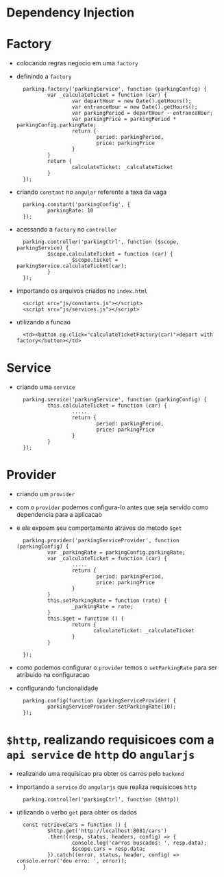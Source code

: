 # Dependency Injection

# Factory
* colocando regras negocio em uma `factory`
* definindo a `factory`


        parking.factory('parkingService', function (parkingConfig) {
                var _calculateTicket = function (car) {
                        var departHour = new Date().getHours();
                        var entranceHour = new Date().getHours();
                        var parkingPeriod = departHour - entranceHour;
                        var parkingPrice = parkingPeriod * parkingConfig.parkingRate;
                        return {
                                period: parkingPeriod,
                                price: parkingPrice
                        }
                }
                return {
                        calculateTicket: _calculateTicket
                }
        });

* criando `constant` no `angular` referente a taxa da vaga


        parking.constant('parkingConfig', {
                parkingRate: 10
        });

* acessando a `factory` no `controller`


        parking.controller('parkingCtrl', function ($scope, parkingService) {
                $scope.calculateTicket = function (car) {
                        $scope.ticket = parkingService.calculateTicket(car);
                }
        });

* importando os arquivos criados no `index.html`


        <script src="js/constants.js"></script>
        <script src="js/services.js"></script>

* utilizando a funcao


        <td><button ng-click="calculateTicketFactory(car)">depart with factory</button></td>

# Service        

* criando uma `service`


        parking.service('parkingService', function (parkingConfig) {
                this.calculateTicket = function (car) {
                        .....
                        return {
                                period: parkingPeriod,
                                price: parkingPrice
                        }
                }
        });

# Provider

* criando um `provider`

* com o `provider` podemos configura-lo antes que seja servido como dependencia para a aplicacao
* e ele expoem seu comportamento atraves do metodo `$get`


        parking.provider('parkingServiceProvider', function (parkingConfig) {
                var _parkingRate = parkingConfig.parkingRate;
                var _calculateTicket = function (car) {
                        .....
                        return {
                                period: parkingPeriod,
                                price: parkingPrice
                        }
                }
                this.setParkingRate = function (rate) {
                        _parkingRate = rate;
                }
                this.$get = function () {
                        return {
                               calculateTicket: _calculateTicket
                        }
                }

        });

* como podemos configurar o `provider` temos o `setParkingRate` para ser atribuido na configuracao
* configurando funcionalidade

        
        parking.config(function (parkingServiceProvider) {
                parkingServiceProvider.setParkingRate(10);
        });

# `$http`, realizando requisicoes com a `api service` de `http` do `angularjs`

* realizando uma requisicao pra obter os carros pelo `backend`

* importando a `service` do `angularjs` que realiza requisicoes `http`


        parking.controller('parkingCtrl', function ($http))

* utilizando o verbo `get` para obter os dados

        const retrieveCars = function () {
                $http.get('http://localhost:8081/cars')
                .then((resp, status, headers, config) => {
                        console.log('carros buscados: ', resp.data);
                        $scope.cars = resp.data;
                }).catch((error, status, header, config) => console.error('deu erro: ', error));
        }